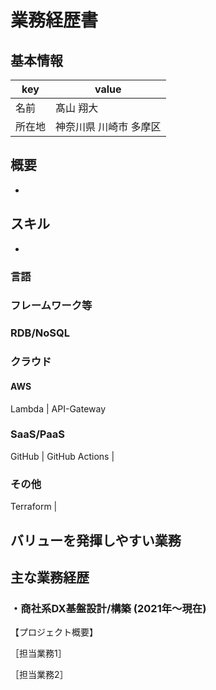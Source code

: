 # 業務経歴書

## 基本情報

|key|value|
|----|----|
|名前|髙山 翔大|
|所在地|神奈川県 川崎市 多摩区|

## 概要

- 

## スキル

- 

### 言語



### フレームワーク等



### RDB/NoSQL



### クラウド

#### AWS

Lambda | API-Gateway

### SaaS/PaaS

GitHub | GitHub Actions | 

### その他

Terraform | 

## バリューを発揮しやすい業務


## 主な業務経歴

### ・商社系DX基盤設計/構築 (2021年〜現在)

【プロジェクト概要】

［担当業務1］

［担当業務2］
